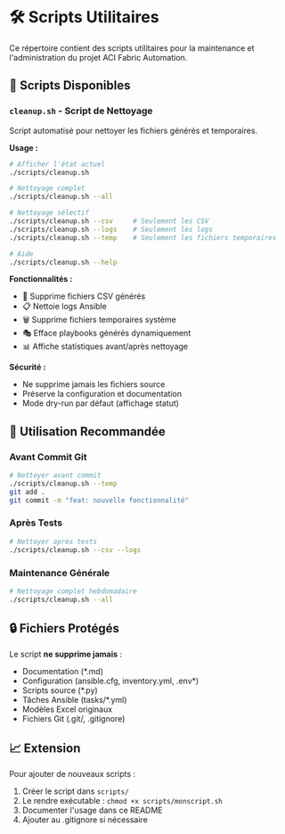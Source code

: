 # 🛠️ Scripts Utilitaires

Ce répertoire contient des scripts utilitaires pour la maintenance et l'administration du projet ACI Fabric Automation.

## 📜 Scripts Disponibles

### `cleanup.sh` - Script de Nettoyage

Script automatisé pour nettoyer les fichiers générés et temporaires.

**Usage :**
```bash
# Afficher l'état actuel
./scripts/cleanup.sh

# Nettoyage complet
./scripts/cleanup.sh --all

# Nettoyage sélectif
./scripts/cleanup.sh --csv     # Seulement les CSV
./scripts/cleanup.sh --logs    # Seulement les logs
./scripts/cleanup.sh --temp    # Seulement les fichiers temporaires

# Aide
./scripts/cleanup.sh --help
```

**Fonctionnalités :**
- 🧹 Supprime fichiers CSV générés
- 📋 Nettoie logs Ansible
- 🗑️ Supprime fichiers temporaires système
- 🎭 Efface playbooks générés dynamiquement
- 📊 Affiche statistiques avant/après nettoyage

**Sécurité :**
- Ne supprime jamais les fichiers source
- Préserve la configuration et documentation
- Mode dry-run par défaut (affichage statut)

## 🚀 Utilisation Recommandée

### Avant Commit Git
```bash
# Nettoyer avant commit
./scripts/cleanup.sh --temp
git add .
git commit -m "feat: nouvelle fonctionnalité"
```

### Après Tests
```bash
# Nettoyer après tests
./scripts/cleanup.sh --csv --logs
```

### Maintenance Générale
```bash
# Nettoyage complet hebdomadaire
./scripts/cleanup.sh --all
```

## 🔒 Fichiers Protégés

Le script **ne supprime jamais** :
- Documentation (*.md)
- Configuration (ansible.cfg, inventory.yml, .env*)
- Scripts source (*.py)
- Tâches Ansible (tasks/*.yml)
- Modèles Excel originaux
- Fichiers Git (.git/, .gitignore)

## 📈 Extension

Pour ajouter de nouveaux scripts :

1. Créer le script dans `scripts/`
2. Le rendre exécutable : `chmod +x scripts/monscript.sh`
3. Documenter l'usage dans ce README
4. Ajouter au .gitignore si nécessaire